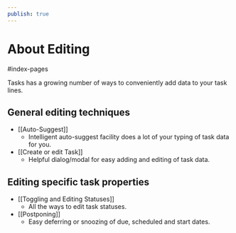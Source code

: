 ```yaml
---
publish: true
---
```


# About Editing

<span class="related-pages">#index-pages</span>

Tasks has a growing number of ways to conveniently add data to your task lines.

## General editing techniques

- [[Auto-Suggest]]
  - Intelligent auto-suggest facility does a lot of your typing of task data for you.
- [[Create or edit Task]]
  - Helpful dialog/modal for easy adding and editing of task data.

## Editing specific task properties

- [[Toggling and Editing Statuses]]
  - All the ways to edit task statuses.
- [[Postponing]]
  - Easy deferring or snoozing of due, scheduled and start dates.
